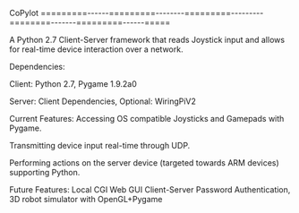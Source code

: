 CoPylot
=========------=========--------=========---------========-------=========------=====

A Python 2.7 Client-Server framework that reads Joystick input and allows for real-time device interaction
over a network.


Dependencies:

Client:
  Python 2.7,
  Pygame 1.9.2a0

Server:
  Client Dependencies,
  Optional: WiringPiV2


Current Features:
Accessing OS compatible Joysticks and Gamepads with Pygame.

Transmitting device input real-time through UDP.

Performing actions on the server device (targeted towards ARM devices) supporting Python.





Future Features:
Local CGI Web GUI
Client-Server Password Authentication,
3D robot simulator with OpenGL+Pygame


